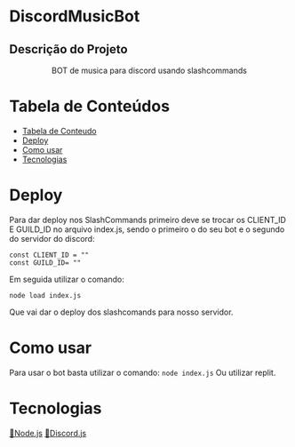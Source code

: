 # DiscordMusicBot
## Descrição do Projeto
<p align="center">BOT de musica para discord usando slashcommands</p>

Tabela de Conteúdos
=================
<!--ts-->
   * [Tabela de Conteudo](#tabela-de-conteudo)
   * [Deploy](#deploy)
   * [Como usar](#como-usar)
   * [Tecnologias](#tecnologias)
<!--te-->

# Deploy

Para dar deploy nos SlashCommands primeiro deve se trocar os CLIENT_ID E GUILD_ID no arquivo index.js, sendo o primeiro o do seu bot e o segundo do servidor do discord:

```
const CLIENT_ID = ""
const GUILD_ID= ""
```

Em seguida utilizar o comando:
```
node load index.js
```
Que vai dar o deploy dos slashcomands para nosso servidor.

# Como usar
Para usar o bot basta utilizar o comando:
```node index.js```
Ou utilizar replit.

# Tecnologias
<a href="https://nodejs.org/en/">🔗Node.js</a>
<a href="https://discord.js.org/#/">🔗Discord.js</a>
